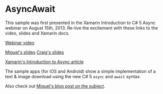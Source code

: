 AsyncAwait
==========

This sample was first presented in the Xamarin Introduction to C# 5 Async webinar on August 15th, 2013. Re-live the excitement with these links to the video, slides and Xamarin docs.

[Webinar video](http://xamarin.wistia.com/medias/k27mc627xz)

[Miguel's slides](http://www.slideshare.net/Xamarin/xamarin-asyncwebinar-2013) [Craig's slides](http://www.slideshare.net/Xamarin/c-async-on-ios-and-android-craig-dunn-developer-evangelist-at-xamarin)

[Xamarin's Introduction to Async article](http://docs.xamarin.com/guides/cross-platform/advanced/async_support_overview)

The sample apps (for iOS and Android) show a simple implementation of a text & image download using the new C# 5 `async` and `await` syntax.

Also check out [Miguel's blog post on the subject](http://tirania.org/blog/archive/2013/Aug-15.html).
